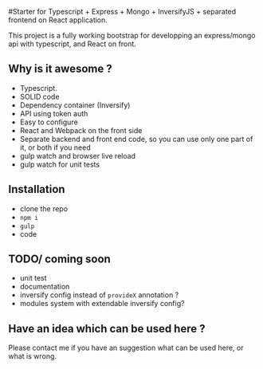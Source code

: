 #Starter for Typescript + Express + Mongo + InversifyJS + separated frontend on React application. 

This project is a fully working bootstrap for developping an express/mongo api with typescript, and React on front.

## Why is it awesome ?

 - Typescript.
 - SOLID code
 - Dependency container (Inversify)
 - API using token auth
 - Easy to configure
 - React and Webpack on the front side
 - Separate backend and front end code, so you can use only one part of it, or both if you need
 - gulp watch and browser live reload
 - gulp watch for unit tests
   
## Installation

 - clone the repo
 - `npm i`
 - `gulp`
 - code

## TODO/ coming soon
 - unit test
 - documentation
 - inversify config instead of `provideX` annotation ?
 - modules system with extendable inversify config?
 
## Have an idea which can be used here ?
 Please contact me if you have an suggestion what can be used here, or what is wrong.
